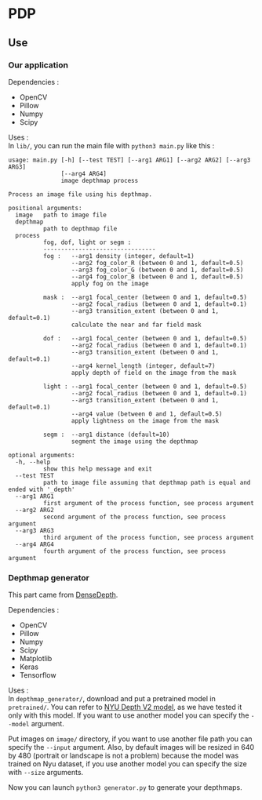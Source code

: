 # PDP

## Use

### Our application

Dependencies :
- OpenCV
- Pillow
- Numpy
- Scipy

Uses : </br>
In `lib/`, you can run the main file with `python3 main.py` like this : 

```
usage: main.py [-h] [--test TEST] [--arg1 ARG1] [--arg2 ARG2] [--arg3 ARG3]
               [--arg4 ARG4]
               image depthmap process

Process an image file using his depthmap.

positional arguments:
  image   path to image file
  depthmap
          path to depthmap file
  process
          fog, dof, light or segm :
          --------------------------------
          fog :   --arg1 density (integer, default=1) 
                  --arg2 fog_color_R (between 0 and 1, default=0.5) 
                  --arg3 fog_color_G (between 0 and 1, default=0.5)
                  --arg4 fog_color_B (between 0 and 1, default=0.5)
                  apply fog on the image
          
          mask :  --arg1 focal_center (between 0 and 1, default=0.5)
                  --arg2 focal_radius (between 0 and 1, default=0.1)
                  --arg3 transition_extent (between 0 and 1, default=0.1)
                  calculate the near and far field mask
          
          dof :   --arg1 focal_center (between 0 and 1, default=0.5)
                  --arg2 focal_radius (between 0 and 1, default=0.1)
                  --arg3 transition_extent (between 0 and 1, default=0.1)
                  --arg4 kernel_length (integer, default=7)
                  apply depth of field on the image from the mask
          
          light : --arg1 focal_center (between 0 and 1, default=0.5)
                  --arg2 focal_radius (between 0 and 1, default=0.1)
                  --arg3 transition_extent (between 0 and 1, default=0.1)
                  --arg4 value (between 0 and 1, default=0.5)
                  apply lightness on the image from the mask
          
          segm :  --arg1 distance (default=10)
                  segment the image using the depthmap

optional arguments:
  -h, --help
          show this help message and exit
  --test TEST
          path to image file assuming that depthmap path is equal and ended with '_depth'
  --arg1 ARG1
          first argument of the process function, see process argument
  --arg2 ARG2
          second argument of the process function, see process argument
  --arg3 ARG3
          third argument of the process function, see process argument
  --arg4 ARG4
          fourth argument of the process function, see process argument
```

### Depthmap generator

This part came from [DenseDepth](https://github.com/ialhashim/DenseDepth). 

Dependencies :
- OpenCV
- Pillow
- Numpy
- Scipy
- Matplotlib
- Keras
- Tensorflow

Uses : </br>
In `depthmap_generator/`, download and put a pretrained model in `pretrained/`. You can refer to [NYU Depth V2 model](https://drive.google.com/file/d/19dfvGvDfCRYaqxVKypp1fRHwK7XtSjVu/view?usp=sharing), as we have tested it only with this model. If you want to use another model you can specify the `--model` argument. 

Put images on `image/` directory, if you want to use another file path you can specify the `--input` argument. 
Also, by default images will be resized in 640 by 480 (portrait or landscape is not a problem) because the model was trained on Nyu dataset, if you use another model you can specify the size with `--size` arguments.

Now you can launch `python3 generator.py` to generate your depthmaps. 
